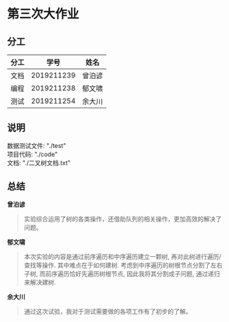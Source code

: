 # 第三次大作业

## 分工

| 分工 |    学号    |  姓名  |
| :--: | :--------: | :----: |
| 文档 | 2019211239 | 曾泊谚 |
| 编程 | 2019211238 | 郁文啸 |
| 测试 | 2019211254 | 余大川 |

## 说明

数据测试文件: "./test"<br>
项目代码: "./code"<br>
文档:  "./二叉树文档.txt"<br>

## 总结

**曾泊谚**

>实验综合运用了树的各类操作，还借助队列的相关操作，更加高效的解决了问题。

**郁文啸**
>本次实验的内容是通过前序遍历和中序遍历建立一颗树, 再对此树进行遍历/查找等操作. 其中难点在于如何建树. 考虑到中序遍历的树根节点分割了左右子树, 而前序遍历恰好先遍历树根节点, 因此我将其分割成子问题, 通过递归来解决建树.


**余大川**
>通过这次试验，我对于测试需要做的各项工作有了初步的了解。